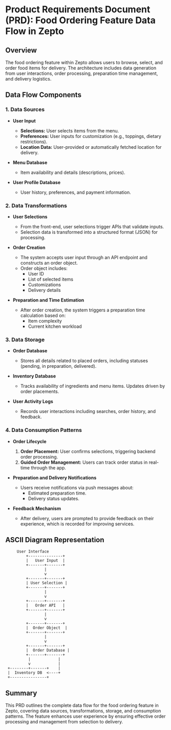 # Product Requirements Document (PRD): Food Ordering Feature Data Flow in Zepto

## Overview

The food ordering feature within Zepto allows users to browse, select, and order food items for delivery. The architecture includes data generation from user interactions, order processing, preparation time management, and delivery logistics. 

## Data Flow Components

### 1. Data Sources

- **User Input**  
  - **Selections:** User selects items from the menu.  
  - **Preferences:** User inputs for customization (e.g., toppings, dietary restrictions).  
  - **Location Data:** User-provided or automatically fetched location for delivery.

- **Menu Database**  
  - Item availability and details (descriptions, prices).
  
- **User Profile Database**  
  - User history, preferences, and payment information.

### 2. Data Transformations

- **User Selections**  
  - From the front-end, user selections trigger APIs that validate inputs.  
  - Selection data is transformed into a structured format (JSON) for processing.

- **Order Creation**  
  - The system accepts user input through an API endpoint and constructs an order object.  
  - Order object includes:  
    - User ID  
    - List of selected items  
    - Customizations  
    - Delivery details

- **Preparation and Time Estimation**  
  - After order creation, the system triggers a preparation time calculation based on:  
    - Item complexity  
    - Current kitchen workload

### 3. Data Storage

- **Order Database**  
  - Stores all details related to placed orders, including statuses (pending, in preparation, delivered).
  
- **Inventory Database**  
  - Tracks availability of ingredients and menu items. Updates driven by order placements.

- **User Activity Logs**  
  - Records user interactions including searches, order history, and feedback.

### 4. Data Consumption Patterns

- **Order Lifecycle**  
  1. **Order Placement:** User confirms selections, triggering backend order processing.  
  2. **Guided Order Management:** Users can track order status in real-time through the app.
  
- **Preparation and Delivery Notifications**  
  - Users receive notifications via push messages about:  
    - Estimated preparation time.  
    - Delivery status updates.

- **Feedback Mechanism**  
  - After delivery, users are prompted to provide feedback on their experience, which is recorded for improving services.

## ASCII Diagram Representation

```plaintext
     User Interface
         +---------------+
         |   User Input  |
         +-------+-------+
                 |
                 v
         +-------+-------+
         | User Selection |
         +-------+-------+
                 |
                 v
         +-------+-------+
         |   Order API   |
         +-------+-------+
                 |
                 v
         +-------+-------+
         |  Order Object  |
         +-------+-------+
                 |
                 v
         +-------+-------+
         |  Order Database |
         +-------+-------+
          |            |
          v            |
 +--------+-------+    |
 |  Inventory DB  <----+
 +----------------+
```

## Summary

This PRD outlines the complete data flow for the food ordering feature in Zepto, covering data sources, transformations, storage, and consumption patterns. The feature enhances user experience by ensuring effective order processing and management from selection to delivery.

